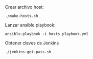 Crear archivo host:
```
./make-hosts.sh
```

Lanzar ansible playbook:
```
ansible-playbook -i hosts playbook.yml
```

Obtener claves de Jenkins
```
./jenkins-get-pass.sh
```
